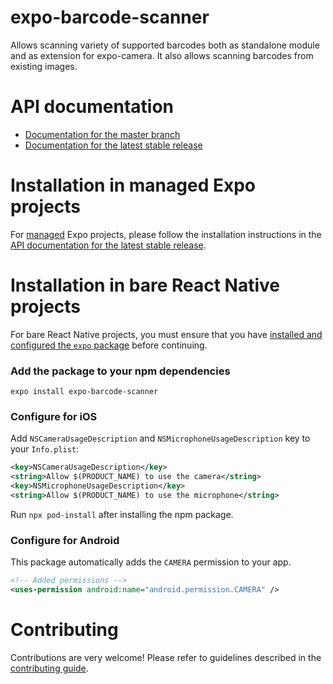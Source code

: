 # expo-barcode-scanner

Allows scanning variety of supported barcodes both as standalone module and as extension for expo-camera. It also allows scanning barcodes from existing images.

# API documentation

- [Documentation for the master branch](https://github.com/expo/expo/blob/master/docs/pages/versions/unversioned/sdk/bar-code-scanner.md)
- [Documentation for the latest stable release](https://docs.expo.io/versions/latest/sdk/bar-code-scanner/)

# Installation in managed Expo projects

For [managed](https://docs.expo.io/versions/latest/introduction/managed-vs-bare/) Expo projects, please follow the installation instructions in the [API documentation for the latest stable release](https://docs.expo.io/versions/latest/sdk/bar-code-scanner/).

# Installation in bare React Native projects

For bare React Native projects, you must ensure that you have [installed and configured the `expo` package](https://docs.expo.dev/bare/installing-expo-modules/) before continuing.

### Add the package to your npm dependencies

```
expo install expo-barcode-scanner
```

### Configure for iOS

Add `NSCameraUsageDescription` and `NSMicrophoneUsageDescription` key to your `Info.plist`:

```xml
<key>NSCameraUsageDescription</key>
<string>Allow $(PRODUCT_NAME) to use the camera</string>
<key>NSMicrophoneUsageDescription</key>
<string>Allow $(PRODUCT_NAME) to use the microphone</string>
```

Run `npx pod-install` after installing the npm package.

### Configure for Android

This package automatically adds the `CAMERA` permission to your app.

```xml
<!-- Added permissions -->
<uses-permission android:name="android.permission.CAMERA" />
```

# Contributing

Contributions are very welcome! Please refer to guidelines described in the [contributing guide](https://github.com/expo/expo#contributing).
